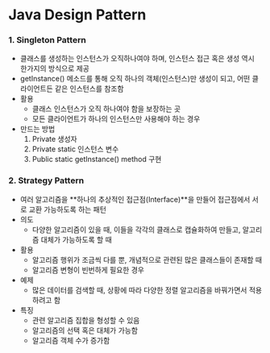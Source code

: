 # Java Design Pattern

### 1. Singleton Pattern

- 클래스를 생성하는 인스턴스가 오직하나여야 하며, 인스턴스 접근 혹은 생성 역시 한가지의 방식으로 제공
- getInstance() 메소드를 통해 오직 하나의 객체(인스턴스)만 생성이 되고, 어떤 클라이언트든 같은 인스턴스를 참조함
- 활용
  - 클래스 인스턴스가 오직 하나여야 함을 보장하는 곳
  - 모든 클라이언트가 하나의 인스턴스만 사용해야 하는 경우
- 만드는 방법
  1. Private 생성자
  2. Private static 인스턴스 변수
  3. Public static getInstance() method 구현

### 2. Strategy Pattern

- 여러 알고리즘을 **하나의 추상적인 접근점(Interface)**을 만들어 접근점에서 서로 교환 가능하도록 하는 패턴
- 의도
  - 다양한 알고리즘이 있을 때, 이들을 각각의 클래스로 캡슐화하여 만들고, 알고리즘 대체가 가능하도록 할 때
- 활용
  - 알고리즘 행위가 조금씩 다를 뿐, 개념적으로 관련된 많은 클래스들이 존재할 때
  - 알고리즘 변형이 빈번하게 필요한 경우
- 예제
  - 많은 데이터를 검색할 때, 상황에 따라 다양한 정렬 알고리즘을 바꿔가면서 적용하려고 함
- 특징
  - 관련 알고리즘 집합을 형성할 수 있음
  - 알고리즘의 선택 혹은 대체가 가능함
  - 알고리즘 객체 수가 증가함

